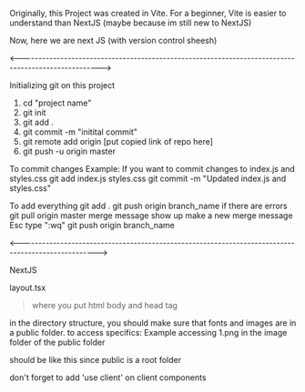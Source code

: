 Originally, this Project was created in Vite. For a beginner, Vite is easier to understand than NextJS (maybe because im still new to NextJS)

Now, here we are next JS (with version control sheesh)

<---------------------------------------------------------------------------------------------------->

Initializing git on this project

1. cd "project name" <br />
2. git init <br />
3. git add . <br />
4. git commit -m "initital commit" <br />
5. git remote add origin [put copied link of repo here] <br />
6. git push -u origin master <br />


To commit changes Example: If you want to commit changes to index.js and styles.css
git add index.js styles.css git commit -m "Updated index.js and styles.css"

To add everything
git add . 
git push origin branch_name
if there are errors
  git pull origin master
  merge message show up
  make a new merge message
  Esc
  type ":wq"
git push origin branch_name

<--------------------------------------------------------------------------------------------------->

NextJS

layout.tsx 
  > where you put html body and head tag

in the directory structure, you should make sure that fonts and images are in a public folder. to access specifics:
Example
  accessing 1.png in the image folder of the public folder
  <link rel="icon" href="/images/1.png">
  should be like this since public is a root folder

don't forget to add 'use client' on client components
